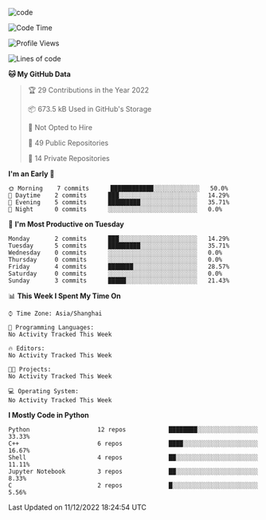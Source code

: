
<!--
**liuyaanng/liuyaanng** is a ✨ _special_ ✨ repository because its `README.md` (this file) appears on your GitHub profile.

Here are some ideas to get you started:

- 🔭 I’m currently working on ...
- 🌱 I’m currently learning ...
- 👯 I’m looking to collaborate on ...
- 🤔 I’m looking for help with ...
- 💬 Ask me about ...
- 📫 How to reach me: ...
- 😄 Pronouns: ...
- ⚡ Fun fact: ...
-->


![code](https://cdn.jsdelivr.net/gh/liuyaanng/liuyaanng@1.0/code.gif) 

<!--START_SECTION:waka-->
![Code Time](http://img.shields.io/badge/Code%20Time-228%20hrs%2035%20mins-blue)

![Profile Views](http://img.shields.io/badge/Profile%20Views-1-blue)

![Lines of code](https://img.shields.io/badge/From%20Hello%20World%20I%27ve%20Written-5%20Million%20lines%20of%20code-blue)

**🐱 My GitHub Data** 

> 🏆 29 Contributions in the Year 2022
 > 
> 📦 673.5 kB Used in GitHub's Storage 
 > 
> 🚫 Not Opted to Hire
 > 
> 📜 49 Public Repositories 
 > 
> 🔑 14 Private Repositories  
 > 
**I'm an Early 🐤** 

```text
🌞 Morning    7 commits      ████████████░░░░░░░░░░░░░   50.0% 
🌆 Daytime    2 commits      ███░░░░░░░░░░░░░░░░░░░░░░   14.29% 
🌃 Evening    5 commits      █████████░░░░░░░░░░░░░░░░   35.71% 
🌙 Night      0 commits      ░░░░░░░░░░░░░░░░░░░░░░░░░   0.0%

```
📅 **I'm Most Productive on Tuesday** 

```text
Monday       2 commits      ███░░░░░░░░░░░░░░░░░░░░░░   14.29% 
Tuesday      5 commits      █████████░░░░░░░░░░░░░░░░   35.71% 
Wednesday    0 commits      ░░░░░░░░░░░░░░░░░░░░░░░░░   0.0% 
Thursday     0 commits      ░░░░░░░░░░░░░░░░░░░░░░░░░   0.0% 
Friday       4 commits      ███████░░░░░░░░░░░░░░░░░░   28.57% 
Saturday     0 commits      ░░░░░░░░░░░░░░░░░░░░░░░░░   0.0% 
Sunday       3 commits      █████░░░░░░░░░░░░░░░░░░░░   21.43%

```


📊 **This Week I Spent My Time On** 

```text
⌚︎ Time Zone: Asia/Shanghai

💬 Programming Languages: 
No Activity Tracked This Week

🔥 Editors: 
No Activity Tracked This Week

🐱‍💻 Projects: 
No Activity Tracked This Week

💻 Operating System: 
No Activity Tracked This Week

```

**I Mostly Code in Python** 

```text
Python                   12 repos            ████████░░░░░░░░░░░░░░░░░   33.33% 
C++                      6 repos             ████░░░░░░░░░░░░░░░░░░░░░   16.67% 
Shell                    4 repos             ██░░░░░░░░░░░░░░░░░░░░░░░   11.11% 
Jupyter Notebook         3 repos             ██░░░░░░░░░░░░░░░░░░░░░░░   8.33% 
C                        2 repos             █░░░░░░░░░░░░░░░░░░░░░░░░   5.56%

```



 Last Updated on 11/12/2022 18:24:54 UTC
<!--END_SECTION:waka-->
